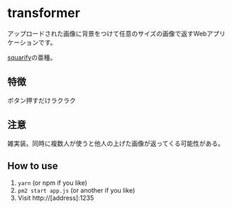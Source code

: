 # transformer

アップロードされた画像に背景をつけて任意のサイズの画像で返すWebアプリケーションです。

[squarify](https://github.com/hideo54/squarify)の亜種。

## 特徴

ボタン押すだけラクラク

## 注意

雑実装。同時に複数人が使うと他人の上げた画像が返ってくる可能性がある。

## How to use

1. `yarn` (or npm if you like)
1. `pm2 start app.js` (or another if you like)
1. Visit http://[address]:1235
